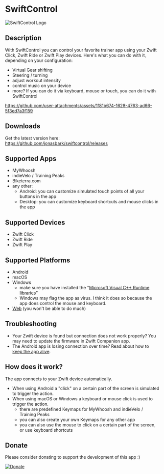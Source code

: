 # SwiftControl

<img src="logo.jpg" alt="SwiftControl Logo"/>

## Description

With SwiftControl you can control your favorite trainer app using your Zwift Click, Zwift Ride or Zwift Play devices. Here's what you can do with it, depending on your configuration:
- Virtual Gear shifting
- Steering / turning
- adjust workout intensity
- control music on your device
- more? If you can do it via keyboard, mouse or touch, you can do it with SwiftControl


https://github.com/user-attachments/assets/1f81b674-1628-4763-ad66-5f3ed7a3f159




## Downloads
Get the latest version here: https://github.com/jonasbark/swiftcontrol/releases

## Supported Apps
- MyWhoosh
- indieVelo / Training Peaks
- Biketerra.com
- any other: 
  - Android: you can customize simulated touch points of all your buttons in the app
  - Desktop: you can customize keyboard shortcuts and mouse clicks in the app

## Supported Devices
- Zwift Click
- Zwift Ride
- Zwift Play

## Supported Platforms
- Android
- macOS
- Windows 
  - make sure you have installed the "[Microsoft Visual C++ Runtime libraries](https://learn.microsoft.com/en-us/cpp/windows/latest-supported-vc-redist?view=msvc-170)"
  - Windows may flag the app as virus. I think it does so because the app does control the mouse and keyboard.
- [Web](https://jonasbark.github.io/swiftcontrol/) (you won't be able to do much)

## Troubleshooting
- Your Zwift device is found but connection does not work properly? You may need to update the firmware in Zwift Companion app.
- The Android app is losing connection over time? Read about how to [keep the app alive](https://dontkillmyapp.com/).

## How does it work?
The app connects to your Zwift device automatically. 

- When using Android a "click" on a certain part of the screen is simulated to trigger the action.
- When using macOS or Windows a keyboard or mouse click is used to trigger the action. 
  - there are predefined Keymaps for MyWhoosh and indieVelo / Training Peaks
  - you can also create your own Keymaps for any other app
  - you can also use the mouse to click on a certain part of the screen, or use keyboard shortcuts

## Donate
Please consider donating to support the development of this app :)

[![Donate](https://img.shields.io/badge/Donate-PayPal-green.svg)](https://paypal.me/boni)


